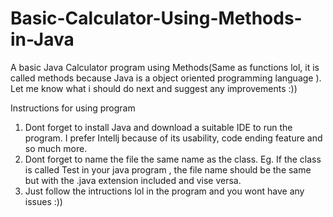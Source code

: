 # Basic-Calculator-Using-Methods-in-Java
A basic Java Calculator program using Methods(Same as functions lol, it is called methods because Java is a object oriented programming language ). Let me know what i should do next and suggest any improvements :))

Instructions for using program 

1. Dont forget to install Java and download a  suitable IDE to run the program. I prefer Intellj because of its usability, code ending feature and so much more. 
2. Dont forget to name the file the same name  as the class. Eg. If the class is called Test in your java program , the file name should be the same but with the .java extension included and vise versa. 
3. Just follow the intructions lol in the program and you wont have any issues :))
